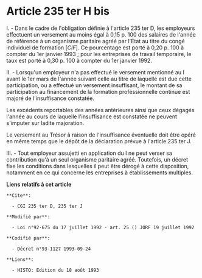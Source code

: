 # Article 235 ter H bis

I. - Dans le cadre de l'obligation définie à l'article 235 ter D, les employeurs effectuent un versement au moins égal à 0,15
p. 100 des salaires de l'année de référence à un organisme paritaire agréé par l'Etat au titre du congé individuel de
formation [*CIF*]. Ce pourcentage est porté à 0,20 p. 100 à compter du 1er janvier 1993 ; pour les entreprises de travail
temporaire, le taux est porté à 0,30 p. 100 à compter du 1er janvier 1992.

II. - Lorsqu'un employeur n'a pas effectué le versement mentionné au I avant le 1er mars de l'année suivant celle au titre de
laquelle est due cette participation, ou a effectué un versement insuffisant, le montant de sa participation au financement
de la formation professionnelle continue est majoré de l'insuffisance constatée.

Les excédents reportables des années antérieures ainsi que ceux dégagés l'année au cours de laquelle l'insuffisance est
constatée ne peuvent s'imputer sur ladite majoration.

Le versement au Trésor à raison de l'insuffisance éventuelle doit être opéré en même temps que le dépôt de la déclaration
prévue à l'article 235 ter J.

III. - Tout employeur assujetti en application du I ne peut verser sa contribution qu'à un seul organisme paritaire agréé.
Toutefois, un décret fixe les conditions dans lesquelles il peut être dérogé à cette disposition, notamment en ce qui
concerne les entreprises à établissements multiples.

**Liens relatifs à cet article**

	**Cite**:

	  - CGI 235 ter D, 235 ter J

	**Modifié par**:

	  - Loi n°92-675 du 17 juillet 1992 - art. 25 () JORF 19 juillet 1992

	**Codifié par**:

	  - Décret n°93-1127 1993-09-24

	**Liens**:

	  - HISTO: Edition du 18 août 1993
